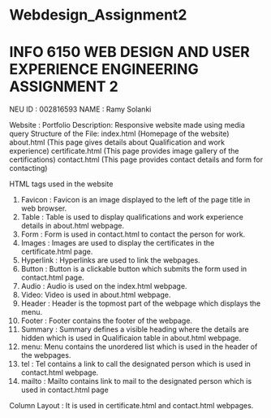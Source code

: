 # Webdesign_Assignment2
# INFO 6150 WEB DESIGN AND USER EXPERIENCE ENGINEERING ASSIGNMENT 2

NEU ID : 002816593
NAME : Ramy Solanki

Website : Portfolio
Description: Responsive website made using media query
Structure of the File: index.html (Homepage of the website)
                       about.html (This page gives details about Qualification and work experience)
                       certificate.html (This page provides image gallery of the certifications)
                       contact.html (This page provides contact details and form for contacting)

HTML tags used in the website

1. Favicon : Favicon is an image displayed to the left of the page title in web browser.
2. Table : Table is used to display qualifications and work experience details in about.html webpage.
3. Form : Form is used in contact.html to contact the person for work.
4. Images : Images are used to display the certificates in the certificate.html page.
5. Hyperlink : Hyperlinks are used to link the webpages.
6. Button : Button is a clickable button which submits the form used in contact.html page.
7. Audio : Audio is used on the index.html webpage.
8. Video: Video is used in about.html webpage.
9. Header : Header is the topmost part of the webpage which displays the menu.
10. Footer : Footer contains the footer of the webpage.
11. Summary : Summary defines a visible heading where the details are hidden which is used in Qualificaion table in about.html webpage.
12. menu: Menu contains the unordered list which is used in the header of the webpages.
13. tel : Tel contains a link to call the designated person which is used in contact.html webpage.
14. mailto : Mailto contains link to mail to the designated person which is used in contact.html page 

Column Layout : It is used in certificate.html and contact.html webpages.
